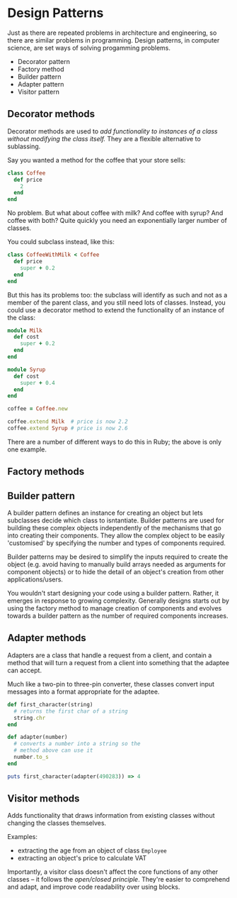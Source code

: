 # Design Patterns

Just as there are repeated problems in architecture and engineering, so there are similar problems in programming. Design patterns, in computer science, are set ways of solving progamming problems.

* Decorator pattern
* Factory method
* Builder pattern
* Adapter pattern
* Visitor pattern

## Decorator methods

Decorator methods are used to *add functionality to instances of a class without modifying the class itself.* They are a flexible alternative to sublassing.

Say you wanted a method for the coffee that your store sells:

```ruby
class Coffee
  def price
    2
  end
end
```

No problem. But what about coffee with milk? And coffee with syrup? And coffee with both? Quite quickly you need an exponentially larger number of classes.

You could subclass instead, like this:

```ruby
class CoffeeWithMilk < Coffee
  def price
    super + 0.2
  end
end
```

But this has its problems too: the subclass will identify as such and not as a member of the parent class, and you still need lots of classes. Instead, you could use a decorator method to extend the functionality of an instance of the class:

```ruby
module Milk
  def cost
    super + 0.2
  end
end

module Syrup
  def cost
    super + 0.4
  end
end

coffee = Coffee.new

coffee.extend Milk  # price is now 2.2
coffee.extend Syrup # price is now 2.6
```

There are a number of different ways to do this in Ruby; the above is only one example.

## Factory methods

## Builder pattern

A builder pattern defines an instance for creating an object but lets subclasses decide which class to isntantiate. Builder patterns are used for building these complex objects independently of the mechanisms that go into creating their components. They allow the complex object to be easily 'customised' by specifying the number and types of components required.

Builder patterns may be desired to simplify the inputs required to create the object (e.g. avoid having to manually build arrays needed as arguments for component objects) or to hide the detail of an object's creation from other applications/users. 

You wouldn't start designing your code using a builder pattern. Rather, it emerges in response to growing complexity. Generally designs starts out by using the factory method to manage creation of components and evolves towards a builder pattern as the number of required components increases.

## Adapter methods

Adapters are a class that handle a request from a client, and contain a method that will turn a request from a client into something that the adaptee can accept.

Much like a two-pin to three-pin converter, these classes convert input messages into a format appropriate for the adaptee.

```ruby
def first_character(string)
  # returns the first char of a string
  string.chr
end

def adapter(number)
  # converts a number into a string so the
  # method above can use it
  number.to_s
end

puts first_character(adapter(490283)) => 4
```

## Visitor methods

Adds functionality that draws information from existing classes without changing the classes themselves.

Examples:

* extracting the age from an object of class `Employee`
* extracting an object's price to calculate VAT

Importantly, a visitor class doesn't affect the core functions of any other classes – it follows the *open/closed principle*. They're easier to comprehend and adapt, and improve code readability over using blocks.